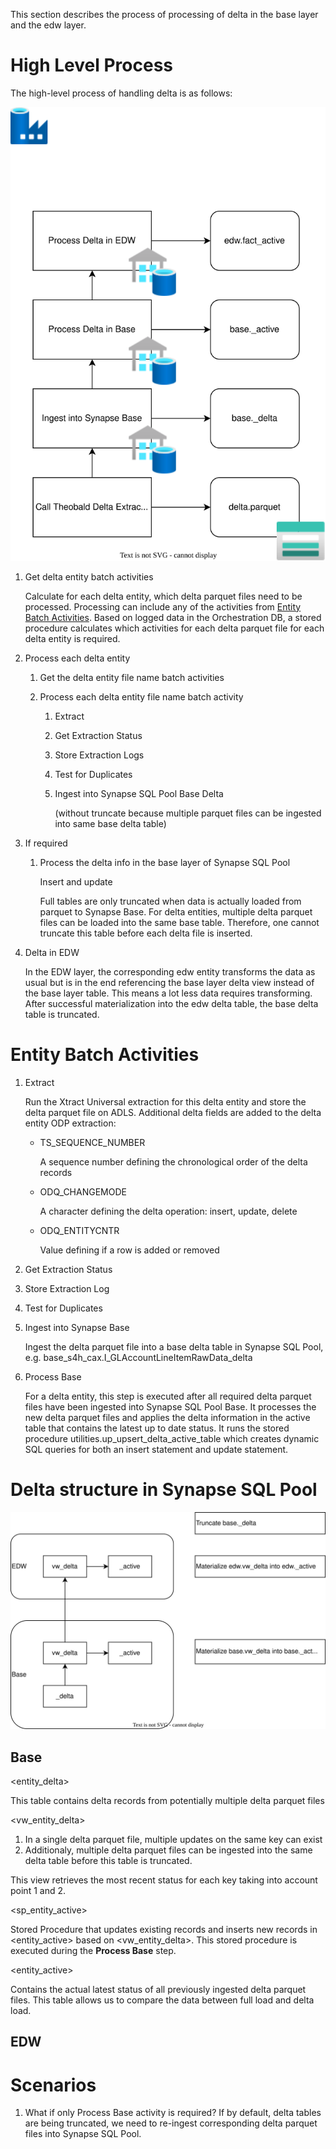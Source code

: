 This section describes the process of processing of delta in the base layer and the edw layer. 

# High Level Process

The high-level process of handling delta is as follows:

![Delta Process](../images/Delta-Process.drawio.svg)

<!-- ![Delta Process](Delta-Process.svg) -->

1. Get delta entity batch activities

   Calculate for each delta entity, which delta parquet files need to be processed. Processing can include any of the activities from [Entity Batch Activities](#entity-batch-activities). Based on logged data in the Orchestration DB, a stored procedure calculates which activities for each delta parquet file for each delta entity is required. 
1. Process each delta entity

   1. Get the delta entity file name batch activities
   1. Process each delta entity file name batch activity

      1. Extract
      1. Get Extraction Status
      1. Store Extraction Logs
      1. Test for Duplicates
      1. Ingest into Synapse SQL Pool Base Delta
         
         (without truncate because multiple parquet files can be ingested into same base delta table)

1. If required
   1. Process the delta info in the base layer of Synapse SQL Pool



      Insert and update 
      
      Full tables are only truncated when data is actually loaded from parquet to Synapse Base. For delta entities, multiple delta parquet files can be loaded into the same base table. Therefore, one cannot truncate this table before each delta file is inserted.

1. Delta in EDW

   In the EDW layer, the corresponding edw entity transforms the data as usual but is in the end referencing the base layer delta view instead of the base layer table. This means a lot less data requires transforming. After successful materialization into the edw delta table, the base delta table is truncated. 


# Entity Batch Activities

1. Extract 

   Run the Xtract Universal extraction for this delta entity and store the delta parquet file on ADLS. Additional delta fields are added to the delta entity ODP extraction:
   - TS_SEQUENCE_NUMBER

     A sequence number defining the chronological order of the delta records
   - ODQ_CHANGEMODE

     A character defining the delta operation: insert, update, delete
   - ODQ_ENTITYCNTR

     Value defining if a row is added or removed

1. Get Extraction Status
1. Store Extraction Log
1. Test for Duplicates
1. Ingest into Synapse Base

   Ingest the delta parquet file into a base delta table in Synapse SQL Pool, e.g. base_s4h_cax.I_GLAccountLineItemRawData_delta
1. Process Base

   For a delta entity, this step is executed after all required delta parquet files have been ingested into Synapse SQL Pool Base. It processes the new delta parquet files and applies the delta information in the active table that contains the latest up to date status. It runs the stored procedure utilities.up_upsert_delta_active_table which creates dynamic SQL queries for both an insert statement and update statement. 

# Delta structure in Synapse SQL Pool

![Synapse-DB-Delta-Objects](../images/Synapse-DB-Delta-Objects.drawio.svg)

## Base

<entity_delta>

This table contains delta records from potentially multiple delta parquet files

<vw_entity_delta>
1. In a single delta parquet file, multiple updates on the same key can exist
1. Additionaly, multiple delta parquet files can be ingested into the same delta table before this table is truncated.

This view retrieves the most recent status for each key taking into account point 1 and 2. 

<sp_entity_active>

Stored Procedure that updates existing records and inserts new records in <entity_active> based on <vw_entity_delta>. This stored procedure is executed during the **Process Base** step. 

<entity_active>

Contains the actual latest status of all previously ingested delta parquet files. This table allows us to compare the data between full load and delta load.

## EDW


# Scenarios

1. What if only Process Base activity is required? If by default, delta tables are being truncated, we need to re-ingest corresponding delta parquet files into Synapse SQL Pool. 